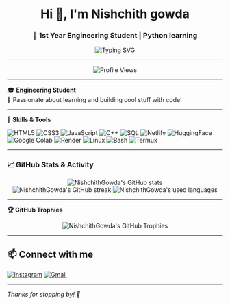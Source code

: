 <!-- Profile README for NishchithGowda -->

<h1 align="center">Hi 👋, I'm Nishchith gowda</h1>

<h3 align="center">🚀 1st Year Engineering Student | Python learning</h3>
<p align="center">
  <img src="https://readme-typing-svg.demolab.com?font=Fira+Code&weight=500&pause=1000&center=true&vCenter=true&width=435&lines=Hello+World!+I'm+Nishchith+gowda;Engineer+in+progress...;Python+Learner+%F0%9F%90%8D;Let's+build+something+cool+!" alt="Typing SVG" />
</p>

---

<p align="center">
  <img src="https://komarev.com/ghpvc/?username=NishchithGowda&label=Profile%20views&color=0e75b6&style=flat" alt="Profile Views"/>
</p>

---

🎓 **Engineering Student**  
🌱 Passionate about learning and building cool stuff with code!

---

**🔧 Skills & Tools**

![HTML5](https://img.shields.io/badge/HTML5-E34F26?style=for-the-badge&logo=html5&logoColor=white)
![CSS3](https://img.shields.io/badge/CSS3-1572B6?style=for-the-badge&logo=css3&logoColor=white)
![JavaScript](https://img.shields.io/badge/JavaScript-F7DF1E?style=for-the-badge&logo=javascript&logoColor=black)
![C++](https://img.shields.io/badge/C++-00599C?style=for-the-badge&logo=c%2B%2B&logoColor=white)
![SQL](https://img.shields.io/badge/SQL-4479A1?style=for-the-badge&logo=mysql&logoColor=white)
![Netlify](https://img.shields.io/badge/Netlify-00C7B7?style=for-the-badge&logo=netlify&logoColor=white)
![HuggingFace](https://img.shields.io/badge/HuggingFace-FFD21F?style=for-the-badge&logo=huggingface&logoColor=black)
![Google Colab](https://img.shields.io/badge/Colab-F9AB00?style=for-the-badge&logo=googlecolab&logoColor=white)
![Render](https://img.shields.io/badge/Render-46E3B7?style=for-the-badge&logo=render&logoColor=white)
![Linux](https://img.shields.io/badge/Linux-OS-772953?style=for-the-badge&logo=linux&logoColor=white)
![Bash](https://img.shields.io/badge/Bash-Shell-4EAA25?style=for-the-badge&logo=gnubash&logoColor=white)
![Termux](https://img.shields.io/badge/Termux-Linux_Terminal-black?style=for-the-badge&logo=termux&logoColor=white)


---



### 📈 GitHub Stats & Activity

<p align="center">
  <img src="https://github-readme-stats.vercel.app/api?username=NishchithGowda&show_icons=true&theme=tokyonight" alt="NishchithGowda's GitHub stats" />
  <br>
  <img src="https://github-readme-streak-stats.herokuapp.com/?user=NishchithGowda&theme=tokyonight" alt="NishchithGowda's GitHub streak" />
  <img src="https://github-readme-stats.vercel.app/api/top-langs/?username=NishchithGowda&langs_count=8&layout=compact&&theme=tokyonight" alt="NishchithGowda's used languages" />
</p>

---

**🏆 GitHub Trophies**

<p align="center">
  <img src="https://github-profile-trophy.vercel.app/?username=NishchithGowda&theme=tokyonight" alt="NishchithGowda's GitHub Trophies"/>
</p>

---

## 📫 Connect with me

[![Instagram](https://img.shields.io/badge/Instagram-@_nishchith._.gowda_-E4405F?style=for-the-badge&logo=instagram&logoColor=white)](https://instagram.com/_nishchith._.gowda_)
[![Gmail](https://img.shields.io/badge/Gmail-gamingnishchith@gmail.com-D14836?style=for-the-badge&logo=gmail&logoColor=white)](mailto:gamingnishchith@gmail.com)

---

*Thanks for stopping by! 🚀*
